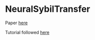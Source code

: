 # NeuralSybilTransfer

Paper [here](https://arxiv.org/abs/1508.06576)

Tutorial followed [here](https://www.tensorflow.org/beta/tutorials/generative/style_transfer)
